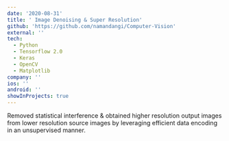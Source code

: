```yaml
---
date: '2020-08-31'
title: ' Image Denoising & Super Resolution'
github: 'https://github.com/namandangi/Computer-Vision'
external: ''
tech:
  - Python
  - Tensorflow 2.0
  - Keras
  - OpenCV
  - Matplotlib
company: ''
ios: ''
android: ''
showInProjects: true
---
```


Removed statistical interference & obtained higher resolution output images from lower resolution source images by leveraging efficient data encoding in an unsupervised manner.